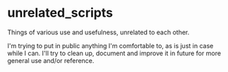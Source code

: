 # unrelated_scripts
Things of various use and usefulness, unrelated to each other.

I'm trying to put in public anything I'm comfortable to, as is just in case while I can.
I'll try to clean up, document and improve it in future for more general use and/or reference.

